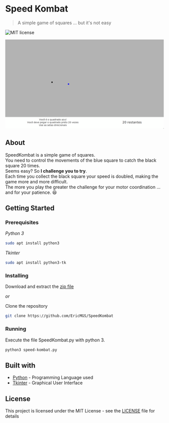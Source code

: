 # Speed Kombat

> A simple game of squares ... but it's not easy

![MIT license](https://img.shields.io/badge/License-MIT-blue.svg)

![gif](https://github.com/EricMGS/SpeedKombat/blob/master/animation.gif)  

## About
SpeedKombat is a simple game of squares.   
You need to control the movements of the blue square to catch the black square 20 times.  
Seems easy? So **I challenge you to try**.  
Each time you collect the black square your speed is doubled, making the game more and more difficult.  
The more you play the greater the challenge for your motor coordination ... and for your patience. :laughing:     

## Getting Started
### Prerequisites
_Python 3_  
```sh
sudo apt install python3
```
_Tkinter_  
```sh
sudo apt install python3-tk
```

### Installing
Download and extract the [zip file](https://github.com/EricMGS/SpeedKombat/archive/master.zip)  
  
_or_  
  
Clone the repository  
```sh
git clone https://github.com/EricMGS/SpeedKombat  
```

### Running  
Execute the file SpeedKombat.py with python 3.
```sh
python3 speed-kombat.py
```

## Built with
- [Python](https://www.python.org/)  - Programming Language used  
- [Tkinter](https://wiki.python.org/moin/TkInter) - Graphical User Interface     

## License
This project is licensed under the MIT License - see the [LICENSE](https://github.com/EricMGS/SpeedKombat/blob/master/LICENSE) file for details

